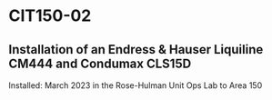 # CIT150-02
## Installation of an Endress & Hauser Liquiline CM444 and Condumax CLS15D

Installed: March 2023 in the Rose-Hulman Unit Ops Lab to Area 150

